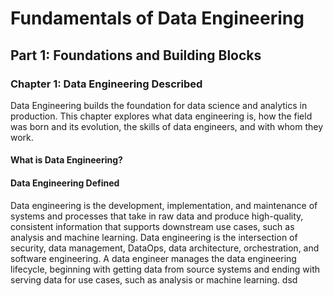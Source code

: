 # Fundamentals of Data Engineering

## Part 1: Foundations and Building Blocks

### Chapter 1: Data Engineering Described

Data Engineering builds the foundation for data science and analytics in production. This chapter explores what data engineering is, how the field was born and its evolution, the skills of data engineers, and with whom they work.

#### What is Data Engineering?

#### Data Engineering Defined

Data engineering is the development, implementation, and maintenance of systems and processes that take in raw data and produce high-quality, consistent information that supports downstream use cases, such as analysis and machine learning. Data engineering is the intersection of security, data management, DataOps, data architecture, orchestration, and software engineering. A data engineer manages the data engineering lifecycle, beginning with getting data from source systems and ending with serving data for use cases, such as analysis or machine learning.
dsd